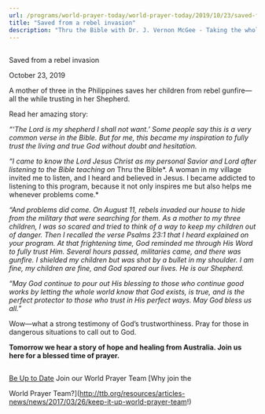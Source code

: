 ```yaml
---
url: /programs/world-prayer-today/world-prayer-today/2019/10/23/saved-from-a-rebel-invasion
title: "Saved from a rebel invasion"
description: "Thru the Bible with Dr. J. Vernon McGee - Taking the whole Word to the whole world"
---
```







## 
 Saved from a rebel invasion


October 23, 2019




A mother of three in the Philippines saves her children from rebel gunfire—all the while trusting in her Shepherd. 


Read her amazing story: 


*“‘The Lord is my shepherd I shall not want.’ Some people say this is a very common verse in the Bible. But for me, this became my inspiration to fully trust the living and true God without doubt and hesitation.* 


*“I came to know the Lord Jesus Christ as my personal Savior and Lord after listening to the Bible teaching on* Thru the Bible*. A woman in my village invited me to listen, and I heard and believed in Jesus. I became addicted to listening to this program, because it not only inspires me but also helps me whenever problems come.* 


*“And problems did come. On August 11, rebels invaded our house to hide from the military that were searching for them. As a mother to my three children, I was so scared and tried to think of a way to keep my children out of danger. Then I recalled the verse Psalms 23:1 that I heard explained on your program. At that frightening time, God reminded me through His Word to fully trust Him. Several hours passed, militaries came, and there was gunfire. I shielded my children but was shot by a bullet in my shoulder. I am fine, my children are fine, and God spared our lives. He is our Shepherd.* 


*“May God continue to pour out His blessing to those who continue good works by letting the whole world know that God exists, is true, and is the perfect protector to those who trust in His perfect ways. May God bless us all.”*


Wow—what a strong testimony of God’s trustworthiness. Pray for those in dangerous situations to call out to God. 


**Tomorrow we hear a story of hope and healing from Australia. Join us here for a blessed time of prayer.**







## 




[Be Up to Date](http://feeds.feedburner.com/WorldPrayerToday "World Prayer Today RSS Feed")
Join our World Prayer Team
[Why join the  

World Prayer Team?](http://ttb.org/resources/articles-news/news/2017/03/26/keep-it-up-world-prayer-team!)




